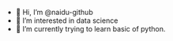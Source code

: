 - 👋 Hi, I’m @naidu-github
- 👀 I’m interested in data science
- 🌱 I’m currently trying to learn basic of python.
